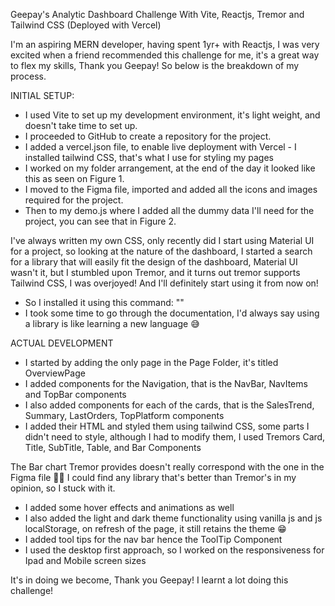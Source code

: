 Geepay's Analytic Dashboard Challenge With Vite,  Reactjs, Tremor and Tailwind CSS (Deployed with Vercel)

I'm an aspiring MERN developer, having spent 1yr+ with Reactjs, I was very excited when a friend recommended this challenge for me, it's a great way to flex my skills, Thank you Geepay! So below is the breakdown of my process.

INITIAL SETUP: 
- I used Vite to set up my development environment, it's light weight, and doesn't take time to set up. 
- I proceeded to GitHub to create a repository for the project.
- I added a vercel.json file, to enable live deployment with Vercel - I installed tailwind CSS, that's what I use for styling my pages
- I worked on my folder arrangement, at the end of the day it looked like this as seen on Figure 1. 
- I moved to the Figma file, imported and added all the icons and images required for the project. 
- Then to my demo.js where I added all the dummy data I'll need for the project, you can see that in Figure 2. 

I've always written my own CSS, only recently did I start using Material UI for a project, so looking at the nature of the dashboard, I started a search for a library that will easily fit the design of the dashboard, Material UI wasn't it, but I stumbled upon Tremor, and it turns out tremor supports Tailwind CSS, I was overjoyed! And I'll definitely start using it from now on!

- So I installed it using this command: ""
- I took some time to go through the documentation, I'd always say using a library is like learning a new language 😅

ACTUAL DEVELOPMENT
- I started by adding the only page in the Page Folder, it's titled OverviewPage
- I added components for the Navigation, that is the NavBar, NavItems and TopBar components
- I also added components for each of the cards, that is the SalesTrend, Summary, LastOrders, TopPlatform components
- I added their HTML and styled them using tailwind CSS, some parts I didn't need to style, although I had to modify them, I used Tremors Card, Title, SubTitle, Table, and Bar Components

The Bar chart Tremor provides doesn't really correspond with the one in the Figma file 🥺🥺 I could find any library that's better than Tremor's in my opinion, so I stuck with it.

- I added some hover effects and animations as well
- I also added the light and dark theme functionality using vanilla js and js localStorage, on refresh of the page, it still retains the theme 😁
- I added tool tips for the nav bar hence the ToolTip Component
- I used the desktop first approach, so I worked on the responsiveness for Ipad and Mobile screen sizes

It's in doing we become, Thank you Geepay! I learnt a lot doing this challenge!
